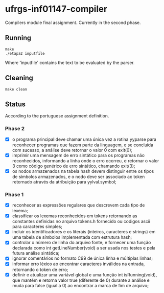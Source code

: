 # ufrgs-inf01147-compiler
Compilers module final assignment. Currently in the second phase.

## Running
```
make
./etapa2 inputfile
```
Where 'inputfile' contains the text to be evaluated by the parser.

## Cleaning
```
make clean
```

## Status
According to the portuguese assignment definition.

### Phase 2
- [x] o programa principal deve chamar uma única vez a rotina yyparse para reconhecer
programas que fazem parte da linguagem, e se concluída com sucesso, a análise deve
retornar o valor 0 com exit(0);
- [x] imprimir uma mensagem de erro sintático para os programas não reconhecidos,
informando a linha onde o erro ocorreu, e retornar o valor 3 como código genérico de
erro sintático, chamando exit(3);
- [x] os nodos armazenados na tabela hash devem distinguir entre os tipos de símbolos
armazenados, e o nodo deve ser associado ao token retornado através da atribuição
para yylval.symbol;

### Phase 1
- [x] reconhecer as expressões regulares que descrevem cada tipo de lexema;
- [x] classificar os lexemas reconhecidos em tokens retornando as constantes definidas no
arquivo tokens.h fornecido ou codigos ascii para caracteres simples;
- [x] incluir os identificadores e os literais (inteiros, caracteres e strings) em uma tabela de
símbolos implementada com estrutura hash;
- [x] controlar o número de linha do arquivo fonte, e fornecer uma função declarada como
int getLineNumber(void) a ser usada nos testes e pela futura análise sintática;
- [x] ignorar comentários no formato C99 de única linha e múltiplas linhas;
- [x] informar erro léxico ao encontrar caracteres inválidos na entrada, retornando o token
de erro;
- [x] definir e atualizar uma variável global e uma função int isRunning(void), que
mantém e retorna valor true (diferente de 0) durante a análise e muda para false (igual
a 0) ao encontrar a marca de fim de arquivo;
